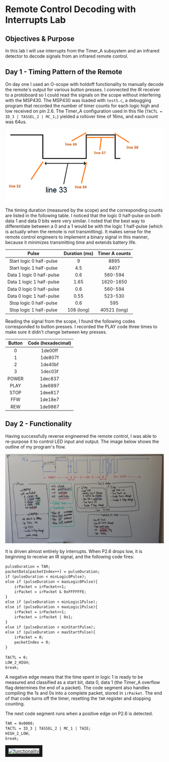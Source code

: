 Remote Control Decoding with Interrupts Lab
===

Objectives & Purpose
---
In this lab I will use interrupts from the Timer_A subsystem and an infrared detector to decode signals from an infrared remote control.

Day 1 - Timing Pattern of the Remote
---
On day one I used an O-scope with holdoff functionality to manually decode the remote's output for various button presses. I connected the IR receiver to a protoboard so I could read the signals on the scope without interfering with the MSP430. The MSP430 was loaded with `test5.c`, a debugging program that recorded the number of timer counts for each logic high and low received on pin 2.6. The Timer_A configuration used in this file (`TACTL = ID_3 | TASSEL_2 | MC_1;`) yielded a rollover time of 16ms, and each count was 64us.

![](./images/timing.png "Timing")

The timing duration (measured by the scope) and the corresponding counts are listed in the following table. I noticed that the logic 0 half-pulse on both data 1 and data 0 bits were very similar. I noted that the best way to differentiate between a 0 and a 1 would be with the logic 1 half-pulse (which is actually when the remote is not transmitting). It makes sense for the remote control engineers to implement a binary signal in this manner, because it minimizes transmitting time and extends battery life.

|           Pulse           | Duration (ms) | Timer A counts |
|:-------------------------:|:-------------:|:--------------:|
|  Start logic 0 half-pulse |       9       |      8895      |
|  Start logic 1 half-pulse |      4.5      |      4407      |
| Data 1 logic 0 half-pulse |      0.6      |     560-594    |
| Data 1 logic 1 half-pulse |      1.65     |    1620-1650   |
| Data 0 logic 0 half-pulse |      0.6      |     560-594    |
| Data 0 logic 1 half-pulse |      0.55     |     523-530    |
|  Stop logic 0 half-pulse  |      0.6      |       595      |
|  Stop logic 1 half-pulse  |   108 (long)  |  40521 (long)  |

Reading the signal from the scope, I found the following codes corresponded to button presses. I recorded the PLAY code three times to make sure it didn't change between key presses.

| Button | Code (hexadecimal) |
|:------:|:------------------:|
|    0   |       1de00ff      |
|    1   |       1de807f      |
|    2   |       1de40bf      |
|    3   |       1dec03f      |
|  POWER |       1dec837      |
|  PLAY  |       1de6897      |
|  STOP  |       1dee817      |
|   FFW  |       1de18e7      |
|   REW  |       1de9867      |

Day 2 - Functionality
---

Having successfully reverse engineered the remote control, I was able to re-purpose it to control LED input and output. The image below shows the outline of my program's flow.

![](./images/schematic.jpg "Schematic")

It is driven almost entirely by interrupts. When P2.6 drops low, it is beginning to receive an IR signal, and the following code fires:

```
pulseDuration = TAR;
packetData[packetIndex++] = pulseDuration;
if (pulseDuration < minLogic0Pulse);
else if (pulseDuration < maxLogic0Pulse){
	irPacket = irPacket<<1;
	irPacket = irPacket & 0xFFFFFFE;
}
else if (pulseDuration < minLogic1Pulse);
else if (pulseDuration < maxLogic1Pulse){
	irPacket = irPacket<<1;
	irPacket = irPacket | 0x1;
}
else if (pulseDuration < minStartPulse);
else if (pulseDuration < maxStartPulse){
	irPacket = 0;
	packetIndex = 0;
}

TACTL = 0;
LOW_2_HIGH;
break;
```

A negative edge means that the time spent in logic 1 is ready to be measured and classified as a start bit, data 0, data 1 (the Timer_A overflow flag determines the end of a packet). The code segment also handles compiling the 1s and 0s into a complete packet, stored in `irPacket`. The end of that code turns off the timer, resetting the `TAR` register and stopping counting.


The next code segment runs when a positive edge on P2.6 is detected.

```
TAR = 0x0000;
TACTL = ID_3 | TASSEL_2 | MC_1 | TAIE;
HIGH_2_LOW;
break;
```

<a href="http://www.youtube.com/watch?feature=player_embedded&v=Q5xAEBiSjDQ" target="_blank"><img src="http://img.youtube.com/vi/Q5xAEBiSjDQ/0.jpg" 
alt="functionality" width="240" height="180" border="10" /></a>
